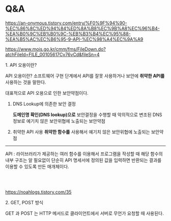 # Q&A

https://an-onymous.tistory.com/entry/%F0%9F%94%90-%EC%86%8C%ED%94%84%ED%8A%B8%EC%9B%A8%EC%96%B4-%EA%B0%9C%EB%B0%9C-%EB%B3%B4%EC%95%88-%EA%B5%AC%EC%B6%95-9-API-%EC%98%A4%EC%9A%A9

https://www.mois.go.kr/cmm/fms/FileDown.do?atchFileId=FILE_00105617Cv76vCd&fileSn=4

<p>
1. API 오용이란?
</p>

API 오용이란? 소프트웨어 구현 단계에서 API를 잘못 사용하거나 보안에 **취약한 API를** 사용하는 것을 말한다.

대표적으로 API 오용으로 인한 보안약점이다.
1. DNS Lookup에 의존한 보안 결정

    **도메인명 확인(DNS lookup)으로** 보안결정을 수행할 때 악의적으로 변조된 
    DNS 정보로 예기치 않은 보안위협에 노출되는 보안약점

2. 취약한 API 사용
   **취약한 함수를** 사용해서 예기치 않은 보안위협에 노출되는 보안약점

---

API : 라이브러리가 제공하는 여러 함수를 이용해서 프로그램을 작성할 때 해당 함수의 내부 구조는 알 필요없이 단순히 API 명세서에 정의된 값을 입력하면 반환되는 결과를 이용할 수 있도록 만든 매개체이다.

<br><br>

https://noahlogs.tistory.com/35

<p>
2. GET, POST 방식
   
GET 과 POST 는 HTTP 메서드로 클라이언트에서 서버로 무언가 요청할 때 사용된다.